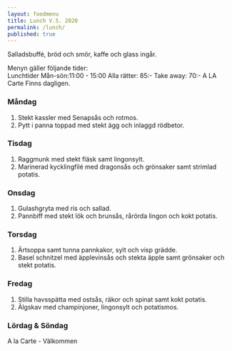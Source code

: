```yaml
---
layout: foodmenu
title: Lunch V.5. 2020
permalink: /lunch/
published: true
---
```

Salladsbuffé, bröd och smör, kaffe och glass ingår.

Menyn gäller följande tider:  
Lunchtider  Mån-sön:11:00 - 15:00
Alla rätter: 85:- Take away: 70:-
A LA Carte Finns dagligen.

### Måndag
1. Stekt kassler med Senapsås och rotmos.
2. Pytt i panna toppad med stekt ägg och inlaggd rödbetor.


### Tisdag
1. Raggmunk med stekt fläsk samt lingonsylt.
2. Marinerad kycklingfilé med dragonsås och grönsaker samt strimlad potatis.

### Onsdag
1. Gulashgryta med ris och sallad.
2. Pannbiff med stekt lök och brunsås, rårörda lingon och kokt potatis.

### Torsdag
1. Ärtsoppa samt tunna pannkakor, sylt och visp grädde. 
2. Basel schnitzel med äpplevinsås och stekta äpple samt grönsaker och stekt potatis.

### Fredag
1. Stilla havsspätta med ostsås, räkor och spinat samt kokt potatis.
2. Älgskav med champinjoner, lingonsylt och potatismos.
                                                                                                    
                   
### Lördag & Söndag
A la Carte - Välkommen

